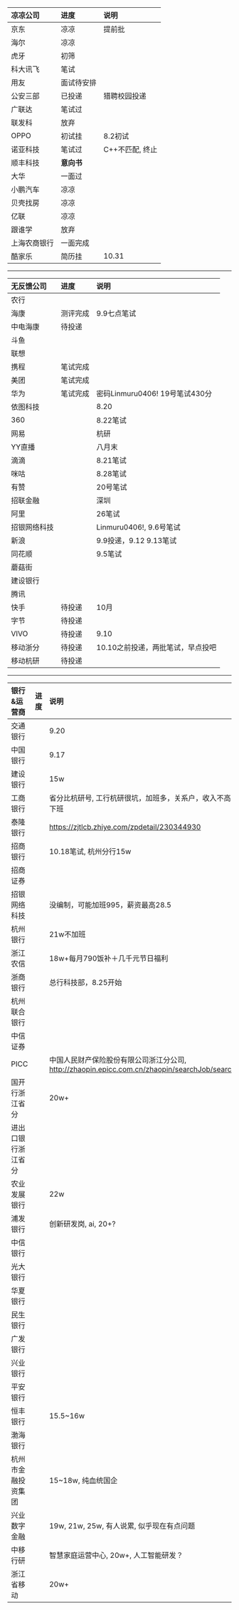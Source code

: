 | 凉凉公司 | 进度 | 说明 |
| :-----| :----- | :----- |
| 京东 | 凉凉 | 提前批 |
| 海尔 | 凉凉 |  |
| 虎牙 | 初筛 |  |
| 科大讯飞 | 笔试 |  |
|用友 | 面试待安排|  |
| 公安三部 | 已投递 | 猎聘校园投递 |
| 广联达 | 笔试过 |  |
| 联发科 | 放弃 |  |
| OPPO | 初试挂 | 8.2初试 |
| 诺亚科技 | 笔试过 | C++不匹配, 终止 |
| 顺丰科技 | **意向书** |  |
| 大华 | 一面过 |  |
| 小鹏汽车 | 凉凉 |  |
| 贝壳找房 | 凉凉|  |
| 亿联 | 凉凉 |   |
| 跟谁学 | 放弃 |   |
| 上海农商银行 | 一面完成 |   |
| 酷家乐 | 简历挂 | 10.31  |

------------------------------
| 无反馈公司 | 进度 | 说明 |
| :-----| :----- | :----- |
| 农行 |  |  |
| 海康 | 测评完成 | 9.9七点笔试 |
| 中电海康 | 待投递 | |
| 斗鱼 |  |  |
| 联想 |  |  |
| 携程 | 笔试完成 |  |
| 美团 | 笔试完成 |  |
| 华为 | 笔试完成 | 密码Linmuru0406!  19号笔试430分 |
| 依图科技 |  | 8.20 |
| 360 |  | 8.22笔试 |
| 网易 |  | 杭研 |
| YY直播 |  | 八月末 |
| 滴滴 |  | 8.21笔试 |
| 咪咕 |  | 8.28笔试 |
| 有赞 |  | 20号笔试 |
| 招联金融 |  | 深圳 |
| 阿里 |  |  26笔试|
| 招银网络科技 |  | Linmuru0406!, 9.6号笔试 |  
| 新浪 |  | 9.9投递，9.12  9.13笔试 |
| 同花顺 |  | 9.5笔试 |
| 蘑菇街 |  |  |
| 建设银行 |  |  |
| 腾讯 |  |  |
| 快手 | 待投递 | 10月 |
| 字节 | 待投递 |  |
| VIVO | 待投递 | 9.10 |
| 移动浙分 | 待投递 | 10.10之前投递，两批笔试，早点投吧 |
| 移动杭研 | 待投递 | |

------------------------------
| 银行&运营商 | 进度 | 说明 |
| :-----| :----- | :----- |
| 交通银行 |  | 9.20 |
| 中国银行 |  | 9.17 |
| 建设银行 |  | 15w     |
| 工商银行 |  |  省分比杭研号, 工行杭研很坑，加班多，关系户，收入不高，八点后下班 |
| 泰隆银行 |  | https://zjtlcb.zhiye.com/zpdetail/230344930 |
| 招商银行 |  | 10.18笔试, 杭州分行15w |
| 招商证券 |  |  |
| 招银网络科技 |  | 没编制，可能加班995，薪资最高28.5 |
| 杭州银行 |  |  21w不加班 |
| 浙江农信 |  | 18w+每月790饭补＋几千元节日福利 |
| 浙商银行 |  | 总行科技部，8.25开始 |
| 杭州联合银行 |  |  |
| 中信证券 |  |  |
| PICC |  | 中国人民财产保险股份有限公司浙江分公司, http://zhaopin.epicc.com.cn/zhaopin/searchJob/searchJob.jsp |
| 国开行浙江省分 |  | 20w+ |
| 进出口银行浙江省分 |  |  |
| 农业发展银行 |  | 22w |
| 浦发银行 |  | 创新研发岗, ai, 20+? |
| 中信银行 |  |  |
| 光大银行 |  |  |
| 华夏银行 |  |  |
| 民生银行 |  |  |
| 广发银行 |  |  |
| 兴业银行 |  |  |
| 平安银行 |  |  |
| 恒丰银行 |  | 15.5~16w  |
| 渤海银行 |  |  |
| 杭州市金融投资集团 |  | 15~18w, 纯血统国企 |
| 兴业数字金融 |  | 19w, 21w, 25w, 有人说累, 似乎现在有点问题 |
| 中移行研 |  | 智慧家庭运营中心, 20w+, 人工智能研发？ |
| 浙江省移动 |  | 20w+ |






